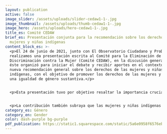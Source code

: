 ```yaml
---
layout: publication
active: false
image_slider: /assets/uploads/slider-cedaw1-1-.jpg
image_thumbnail: /assets/uploads/thumb-cedaw1-1-.jpg
image_hero: /assets/uploads/hero-cedaw1-1-.jpg
title_es: Comité CEDAW
brief_es: Presentación conjunta para la recomendación sobre los derechos de las
  mujeres y niñas indígenas
content_block_es: >-
  <p>El 24 de junio de 2021, junto con El Observatorio Ciudadano y ProDESC,
  realizamos una presentación escrita al Comité para la Eliminación de la
  Discriminación contra la Mujer (Comité CEDAW), en la discusión general que
  éste organizó para iniciar el debate y recibir aportes en el contexto de una
  nueva recomendación general sobre los derechos de las mujeres y niñas
  indígenas, con el objetivo de promover los derechos de las mujeres y lograr
  una igualdad de género sustantiva.</p>


  <p>Esta presentación tuvo por objetivo resaltar la importancia crucial de la participación efectiva, la consulta y el consentimiento de las mujeres y niñas indígenas en las medidas y estrategias de mitigación del cambio climático. Asimismo, el informe destaca los efectos desproporcionados que no conducir estos procesos tiene sobre los derechos garantizados por la CEDAW a niñas y mujeres indígenas.</p>


  <p>La contribución también subraya que las mujeres y niñas indígenas son agentes claves del cambio social, particularmente por sus conocimientos ancestrales y su experiencia en la gestión de los recursos energéticos en sus hogares y comunidades. Por lo tanto, sus puntos de vista y perspectivas son esenciales para transformar la base de las desigualdades existentes y combatir las prácticas extractivas y otras prácticas nocivas en la producción, distribución y uso de energías renovables.</p>
category_es: Género
category_en: Gender
color: dash-purple bg-purple
pdf_publication: https://static1.squarespace.com/static/5a6e0958f6576ebde0e78c18/t/60defcb107177c47cc95ecb4/1625226417728/2021-06-written-submission-CEDAW-indigenous-women-and-girls.pdf
---
```

